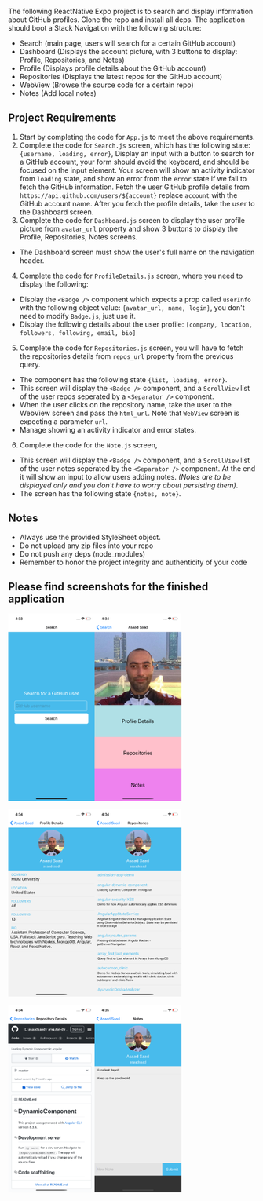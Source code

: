 The following ReactNative Expo project is to search and display information about GitHub profiles. Clone the repo and install all deps.
The application should boot a Stack Navigation with the following structure:
* Search (main page, users will search for a certain GitHub account)
* Dashboard (Displays the account picture, with 3 buttons to display: Profile, Repositories, and Notes)
* Profile (Displays profile details about the GitHub account)
* Repositories (Displays the latest repos for the GitHub account)
* WebView (Browse the source code for a certain repo)
* Notes (Add local notes)
  
## Project Requirements
1. Start by completing the code for `App.js` to meet the above requirements.
2. Complete the code for `Search.js` screen, which has the following state: `{username, loading, error}`, Display an input with a button to search for a GitHub account, your form should avoid the keyboard, and should be focused on the input element. Your screen will show an activity indicator from `loading` state, and show an error from the `error` state if we fail to fetch the GitHub information. Fetch the user GitHub profile details from `https://api.github.com/users/${account}` replace `account` with the GitHub account name. After you fetch the profile details, take the user to the Dashboard screen.
3. Complete the code for `Dashboard.js` screen to display the user profile picture from `avatar_url` property and show 3 buttons to display the Profile, Repositories, Notes screens. 
  * The Dashboard screen must show the user's full name on the navigation header.
4. Complete the code for `ProfileDetails.js` screen, where you need to display the following:
  * Display the `<Badge />` component which expects a prop called `userInfo` with the following object value: `{avatar_url, name, login}`, you don't need to modify `Badge.js`, just use it.
  * Display the following details about the user profile: `[company, location, followers, following, email, bio]`
5. Complete the code for `Repositories.js` screen, you will have to fetch the repositories details from `repos_url` property from the previous query. 
  * The component has the following state `{list, loading, error}`.
  * This screen will display the `<Badge />` component, and a `ScrollView` list of the user repos seperated by a `<Separator />` component. 
  * When the user clicks on the repository name, take the user to the WebView screen and pass the `html_url`. Note that `WebView` screen is expecting a parameter `url`.
  * Manage showing an activity indicator and error states.
6. Complete the code for the `Note.js` screen, 
  * This screen will display the `<Badge />` component, and a `ScrollView` list of the user notes seperated by the `<Separator />` component. At the end it will show an input to allow users adding notes. *(Notes are to be displayed only and you don't have to worry about persisting them)*. 
  * The screen has the following state `{notes, note}`.

## Notes  
* Always use the provided StyleSheet object.
* Do not upload any zip files into your repo
* Do not push any deps (node_modules)
* Remember to honor the project integrity and authenticity of your code
    
## Please find screenshots for the finished application  

<img src="./screenshots/search.png" width="35%" /><img src="./screenshots/dashboard.png" width="35%" />  
  
<img src="./screenshots/profile.png" width="35%" /><img src="./screenshots/repos.png" width="35%" />  
  
<img src="./screenshots/webview.png" width="35%" /><img src="./screenshots/notes.png" width="35%" />
